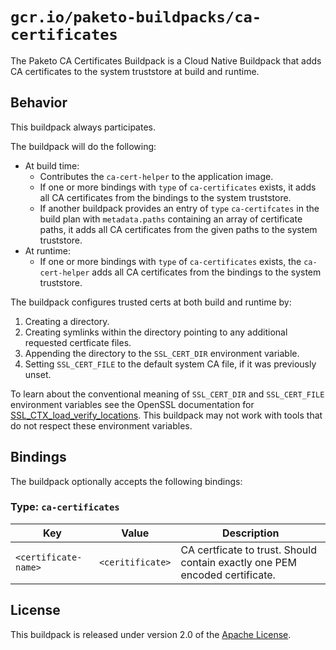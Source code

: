 # `gcr.io/paketo-buildpacks/ca-certificates`
The Paketo CA Certificates Buildpack is a Cloud Native Buildpack that adds CA certificates to the system truststore at build and runtime.

## Behavior
This buildpack always participates.

The buildpack will do the following:

* At build time:
  * Contributes the `ca-cert-helper` to the application image.
  * If one or more bindings with `type` of `ca-certificates` exists, it adds all CA certificates from the bindings to the system truststore.
  * If another buildpack provides an entry of `type` `ca-certifcates` in the build plan with `metadata.paths` containing an array of certificate paths, it adds all CA certificates from the given paths to the system truststore.
* At runtime:
  * If one or more bindings with `type` of `ca-certificates` exists, the `ca-cert-helper` adds all CA certificates from the bindings to the system truststore.

The buildpack configures trusted certs at both build and runtime by:
 1. Creating a directory.
 2. Creating symlinks within the directory pointing to any additional requested certficate files.
 3. Appending the directory to the `SSL_CERT_DIR` environment variable.
 3. Setting `SSL_CERT_FILE` to the default system CA file, if it was previously unset.

To learn about the conventional meaning of `SSL_CERT_DIR` and `SSL_CERT_FILE` environment variables see the OpenSSL documentation for [SSL_CTX_load_verify_locations][s]. This buildpack may not work with tools that do not respect these environment variables.

## Bindings
The buildpack optionally accepts the following bindings:

### Type: `ca-certificates`
|Key                   | Value   | Description
|----------------------|---------|------------
|`<certificate-name>` | `<ceritificate>` | CA certficate to trust. Should contain exactly one PEM encoded certificate.

## License
This buildpack is released under version 2.0 of the [Apache License][a].

[a]: http://www.apache.org/licenses/LICENSE-2.0
[s]: https://www.openssl.org/docs/man1.1.0/man3/SSL_CTX_set_default_verify_paths.html
